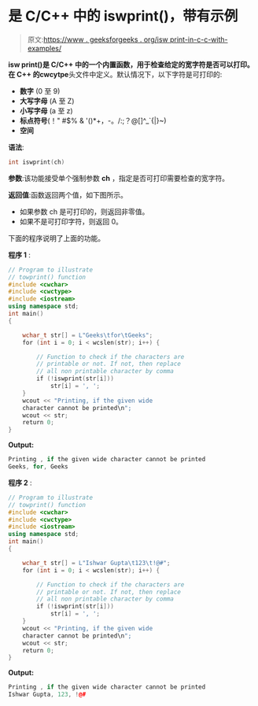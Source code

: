 # 是 C/C++ 中的 iswprint()，带有示例

> 原文:[https://www . geeksforgeeks . org/isw print-in-c-c-with-examples/](https://www.geeksforgeeks.org/iswprint-in-c-c-with-examples/)

**isw print()**是 C/C++ 中的一个内置函数，用于检查给定的宽字符是否可以打印。在 C++ 的**cwcytpe**头文件中定义。默认情况下，以下字符是可打印的:

*   **数字** (0 至 9)
*   **大写字母** (A 至 Z)
*   **小写字母** (a 至 z)
*   **标点符号**(！" #$% & '()*+，-。/:;？@[\]^_`{|}~)
*   **空间**

**语法**:

```cpp
int iswprint(ch)
```

**参数**:该功能接受单个强制参数 **ch** ，指定是否可打印需要检查的宽字符。

**返回值**:函数返回两个值，如下图所示。

*   如果参数 ch 是可打印的，则返回非零值。
*   如果不是可打印字符，则返回 0。

下面的程序说明了上面的功能。

**程序 1** :

```cpp
// Program to illustrate
// towprint() function
#include <cwchar>
#include <cwctype>
#include <iostream>
using namespace std;
int main()
{

    wchar_t str[] = L"Geeks\tfor\tGeeks";
    for (int i = 0; i < wcslen(str); i++) {

        // Function to check if the characters are
        // printable or not. If not, then replace
        // all non printable character by comma
        if (!iswprint(str[i]))
            str[i] = ', ';
    }
    wcout << "Printing, if the given wide 
    character cannot be printed\n";
    wcout << str;
    return 0;
}
```

**Output:**

```cpp
Printing , if the given wide character cannot be printed
Geeks, for, Geeks

```

**程序 2** :

```cpp
// Program to illustrate
// towprint() function
#include <cwchar>
#include <cwctype>
#include <iostream>
using namespace std;
int main()
{

    wchar_t str[] = L"Ishwar Gupta\t123\t!@#";
    for (int i = 0; i < wcslen(str); i++) {

        // Function to check if the characters are
        // printable or not. If not, then replace
        // all non printable character by comma
        if (!iswprint(str[i]))
            str[i] = ', ';
    }
    wcout << "Printing, if the given wide 
    character cannot be printed\n";
    wcout << str;
    return 0;
}
```

**Output:**

```cpp
Printing , if the given wide character cannot be printed
Ishwar Gupta, 123, !@#

```